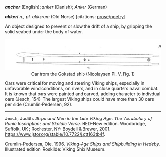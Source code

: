 **_anchor_** (English); _anker_ (Danish); _Anker_ (German)

_**akkeri** n., pl. akkerum_ (Old Norse) [citations: [prose](https://onp.ku.dk/onp/onp.php?o1281)/[poetry](https://lexiconpoeticum.org/m.php?p=lemma&i=2907)]  

An object designed to prevent or slow the drift of a ship, by gripping the solid seabed under the body of water.  

<div align="center">
  
  ![oar from Gokstad ship](../images/Nicolaysen_Oars.png)  
  Oar from the Gokstad ship (Nicolaysen Pl. V, Fig. 1)

</div>

Oars were critical for moving and steering Viking ships, especially in unfavorable wind conditions, on rivers, and in close quarters naval combat. It is known that oars were painted and carved, adding character to indivdual oars (Jesch, 154).  The largest Viking ships could have more than 30 oars per side (Crumlin-Pedersen, 92).   

---

  Jesch, Judith. _Ships and Men in the Late Viking Age: The Vocabulary of Runic Inscriptions and Skaldic Verse._ NED-New edition. Woodbridge, Suffolk, UK ; Rochester, NY: 
Boydell & Brewer, 2001. https://www.jstor.org/stable/10.7722/j.ctt163tb4f.


  Crumlin-Pedersen, Ole. 1996. _Viking-Age Ships and Shipbuilding in Hedeby._ Illustrated edition. Roskilde: Viking Ship Museum.
